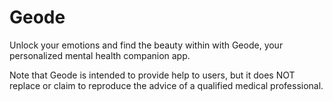 # Geode

Unlock your emotions and find the beauty within with Geode, your personalized mental health companion app.


Note that Geode is intended to provide help to users, but it does NOT replace or claim to reproduce the advice of a qualified medical professional.
